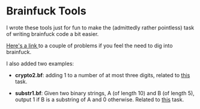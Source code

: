 Brainfuck Tools
===============

I wrote these tools just for fun to make the (admittedly rather pointless) task of writing brainfuck code a bit easier.

[Here's a link ](http://www.spoj.pl/problems/classical/all/lang=BF) to a couple of problems if you feel the need to dig into brainfuck.

I also added two examples:

* **crypto2.bf**: adding 1 to a number of at most three digits, related to [this](http://www.spoj.pl/problems/CRYPTO2/) task.

* **substr1.bf**: Given two binary strings, A (of length 10) and B (of length 5), output 1 if B is a substring of A and 0 otherwise. Related to [this](https://www.spoj.pl/problems/SBSTR1/) task.